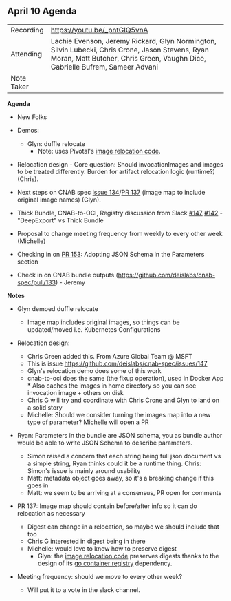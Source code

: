## **April 10 Agenda**

|  |  | 
| -------- | -------- |
| Recording | https://youtu.be/_pntGIQ5vnA |
| Attending | Lachie Evenson, Jeremy Rickard, Glyn Normington, Silvin Lubecki, Chris Crone, Jason Stevens, Ryan Moran, Matt Butcher, Chris Green, Vaughn Dice, Gabrielle Bufrem, Sameer Advani  |
|Note Taker |  |

**Agenda**
* New Folks
* Demos:
    * Glyn: duffle relocate 
        * Note: uses Pivotal's [image relocation code](https://github.com/pivotal/image-relocation).

* Relocation design - Core question: Should invocationImages and images to be treated differently. Burden for artifact relocation logic (runtime?) (Chris).
* Next steps on CNAB spec [issue 134](https://github.com/deislabs/cnab-spec/issues/134)/[PR 137](https://github.com/deislabs/cnab-spec/pull/137) (image map to include original image names) (Glyn).
* Thick Bundle, CNAB-to-OCI, Registry discussion from Slack [#147](https://github.com/deislabs/cnab-spec/issues/147) [#142](https://github.com/deislabs/cnab-spec/issues/142) - "DeepExport" vs Thick Bundle 
* Proposal to change meeting frequency from weekly to every other week (Michelle)
* Checking in on [PR 153](https://github.com/deislabs/cnab-spec/pull/153): Adopting JSON Schema in the Parameters section
* Check in on CNAB bundle outputs (https://github.com/deislabs/cnab-spec/pull/133) - Jeremy


**Notes**

* Glyn demoed duffle relocate
    * Image map includes original images, so things can be updated/moved i.e. Kubernetes Configurations
    
* Relocation design:  
    * Chris Green added this. From Azure Global Team @ MSFT
    * This is issue https://github.com/deislabs/cnab-spec/issues/147
    * Glyn's relocation demo does some of this work
    * cnab-to-oci does the same (the fixup operation), used in Docker App
            * Also caches the images in home directory so you can see invocation image + others on disk
    * Chris G will try and coordinate with Chris Crone and Glyn to land on a solid story
    * Michelle: Should we consider turning the images map into a new type of parameter? Michelle will open a PR 
   
* Ryan: Parameters in the bundle are JSON schema, you as bundle author would be able to write JSON Schema to describe parameters. 
    * Simon raised a concern that each string being full json document vs a simple string, Ryan thinks could it be a runtime thing. Chris: Simon's issue is mainly around usability
    * Matt: metadata object goes away, so it's a breaking change if this goes in 
    * Matt: we seem to be arriving at a consensus, PR open for comments

* PR 137: Image map should contain before/after info so it can do relocation as necessary
     * Digest can change in a relocation, so maybe we should include that too
     * Chris G interested in digest being in there
     * Michelle: would love to know how to preserve digest
         * Glyn: the [image relocation code](https://github.com/pivotal/image-relocation) preserves digests thanks to the design of its [go container registry](https://github.com/google/go-containerregistry) dependency.
  
* Meeting frequency: should we move to every other week?
    * Will put it to a vote in the slack channel.